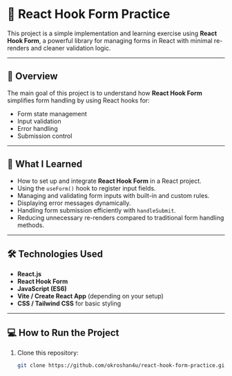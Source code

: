 # 📘 React Hook Form Practice

This project is a simple implementation and learning exercise using **React Hook Form**, a powerful library for managing forms in React with minimal re-renders and cleaner validation logic.

---

## 🚀 Overview
The main goal of this project is to understand how **React Hook Form** simplifies form handling by using React hooks for:
- Form state management  
- Input validation  
- Error handling  
- Submission control  

---

## 🧠 What I Learned
- How to set up and integrate **React Hook Form** in a React project.  
- Using the `useForm()` hook to register input fields.  
- Managing and validating form inputs with built-in and custom rules.  
- Displaying error messages dynamically.  
- Handling form submission efficiently with `handleSubmit`.  
- Reducing unnecessary re-renders compared to traditional form handling methods.

---

## 🛠️ Technologies Used
- **React.js**  
- **React Hook Form**  
- **JavaScript (ES6)**  
- **Vite / Create React App** (depending on your setup)  
- **CSS / Tailwind CSS** for basic styling  

---

## 💻 How to Run the Project
1. Clone this repository:
   ```bash
   git clone https://github.com/okroshan4u/react-hook-form-practice.git
   ```
